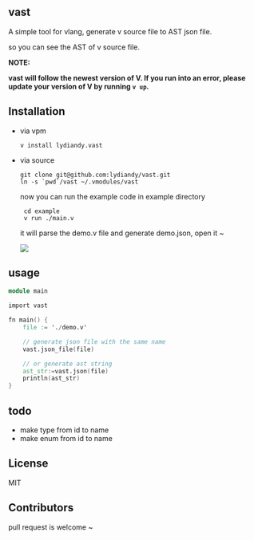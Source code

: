 ## vast

A simple tool for vlang, generate v source file to  AST json file.

so you can see the AST of  v source file.

**NOTE:**

**vast will follow the newest version of V. If you run into an error, please update your version of V by running `v up`.**

## Installation

- via vpm

  ```
  v install lydiandy.vast
  ```

- via source

  ```
  git clone git@github.com:lydiandy/vast.git
  ln -s `pwd`/vast ~/.vmodules/vast
  ```

  now you can run the example code in example directory

  ```
   cd example
   v run ./main.v
  ```

  it will parse the demo.v file and generate demo.json, open it ~

  ![](example/json.png)

## usage

```v
module main

import vast

fn main() {
	file := './demo.v'

	// generate json file with the same name
	vast.json_file(file)

	// or generate ast string
	ast_str:=vast.json(file)
	println(ast_str)
}
```

## todo

- make type from id to name
- make enum from id to name

## License

MIT

## Contributors

pull request is welcome ~
